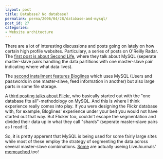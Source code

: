 ```yaml
---
layout: post
title: Database? No database?
permalink: perma/2006/04/28/database-and-mysql/
post_id: 27
categories: 
- Website architecture
---
```


There are a lot of interesting discussions and posts going on lately on how
certain high profile websites. Particulary, a series of posts on O'Reilly
Radar. The <a
href="http://radar.oreilly.com/archives/2006/04/web_20_and_databases_part_1_se.html">first
post is about Second Life</a>, where they talk about MySQL (seperate
master-slave pairs handling the data partitions with one master-slave pair
indicating where what data lives).

The <a
href="http://radar.oreilly.com/archives/2006/04/database_war_stories_2_bloglin.html">second
installment features Bloglines</a> which uses MySQL (Users and passwords in one
master-slave, feed information in another) but also large parts in some file
storage.

A <a
href="http://radar.oreilly.com/archives/2006/04/database_war_stories_3_flickr.html">third
posting talks about Flickr</a>, who basically started out with the "one
database fits all"-methodology on MySQL. And this is where I think experience
really comes into play. If you were designing the Flickr database with, for
example, Bloglines' experience under your belt you would not have started out
that way. But Flicker too, couldn't escape the segmentation and divided their
data up in what they call "shards" (seperate master-slave pairs as I read it).

So, it is pretty apperent that MySQL is being used for some fairly large sites
while most of these employ the strategy of segmenting the data across several
master-slave combinations. <a
href="http://radar.oreilly.com/archives/2006/04/database_war_stories_2_bloglin.html">Some</a>
are actually useing LiveJournals'  <a
href="http://www.danga.com/memcached/">memcached </a>too!
